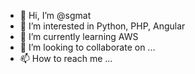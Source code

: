 - 👋 Hi, I’m @sgmat
- 👀 I’m interested in Python, PHP, Angular
- 🌱 I’m currently learning AWS
- 💞️ I’m looking to collaborate on ...
- 📫 How to reach me ...


